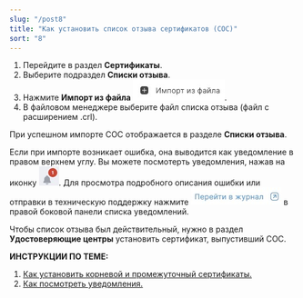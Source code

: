 ```yaml
---
slug: "/post8"
title: "Как установить список отзыва сертификатов (СОС)"
sort: "8"
---
```


1. Перейдите в раздел **Сертификаты**.
2. Выберите подраздел **Списки отзыва**.
3. Нажмите **Импорт из файла** ![import-from-file.jpg](./images/import-from-file.jpg "Импорт из файла").
4. В файловом менеджере выберите файл списка отзыва (файл с расширением .crl).

При успешном импорте СОС отображается в разделе **Списки отзыва**.

Если при импорте возникает ошибка, она выводится как уведомление в правом верхнем углу. Вы можете посмотерть уведомления, нажав на иконку ![notifications-button.jpg](./images/notifications-button.jpg "События"). Для просмотра подробного описания ошибки или отправки в техническую поддержку нажмите ![to-log-button.jpg](./images/to-log-button.jpg "Перейти в журнал") в правой боковой панели списка уведомлений.

Чтобы список отзыва был действительный, нужно в раздел **Удостоверяющие центры** установить сертификат, выпустивший СОС.

**ИНСТРУКЦИИ ПО ТЕМЕ:**
1. [Как установить корневой и промежуточный сертификаты.](docs\v3.0-Beta\005-certs\import-UC-certs.md)
2. [Как посмотреть уведомления.](docs\v3.0-Beta\007-cryptoarm\notifications.md)
